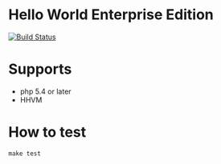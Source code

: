 # Hello World Enterprise Edition

[![Build Status](https://travis-ci.org/DQNEO/php-HelloWorldEnterpriseEdition.svg?branch=master)](https://travis-ci.org/DQNEO/php-HelloWorldEnterpriseEdition)

# Supports

* php 5.4 or later
* HHVM

# How to test

```
make test
```
